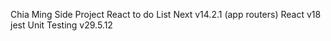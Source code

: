 Chia Ming Side Project
React to do List
Next v14.2.1 (app routers)
React v18
jest Unit Testing v29.5.12
